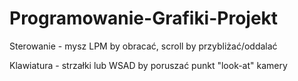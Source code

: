 # Programowanie-Grafiki-Projekt

Sterowanie - mysz LPM by obracać, scroll by przybliżać/oddalać

Klawiatura - strzałki lub WSAD by poruszać punkt "look-at" kamery
